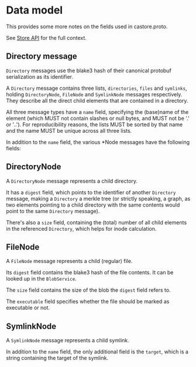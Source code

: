 # Data model

This provides some more notes on the fields used in castore.proto.

See [Store API](../store/api.md) for the full context.

## Directory message
`Directory` messages use the blake3 hash of their canonical protobuf
serialization as its identifier.

A `Directory` message contains three lists, `directories`, `files` and
`symlinks`, holding `DirectoryNode`, `FileNode` and `SymlinkNode` messages
respectively. They describe all the direct child elements that are contained in
a directory.

All three message types have a `name` field, specifying the (base)name of the
element (which MUST not contain slashes or null bytes, and MUST not be '.' or '..').
For reproducibility reasons, the lists MUST be sorted by that name and the
name MUST be unique across all three lists.

In addition to the `name` field, the various *Node messages have the following
fields:

## DirectoryNode
A `DirectoryNode` message represents a child directory.

It has a `digest` field, which points to the identifier of another `Directory`
message, making a `Directory` a merkle tree (or strictly speaking, a graph, as
two elements pointing to a child directory with the same contents would point
to the same `Directory` message).

There's also a `size` field, containing the (total) number of all child
elements in the referenced `Directory`, which helps for inode calculation.

## FileNode
A `FileNode` message represents a child (regular) file.

Its `digest` field contains the blake3 hash of the file contents. It can be
looked up in the `BlobService`.

The `size` field contains the size of the blob the `digest` field refers to.

The `executable` field specifies whether the file should be marked as
executable or not.

## SymlinkNode
A `SymlinkNode` message represents a child symlink.

In addition to the `name` field, the only additional field is the `target`,
which is a string containing the target of the symlink.
